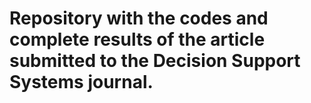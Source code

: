 # Repository with the codes and complete results of the article submitted to the Decision Support Systems journal.
